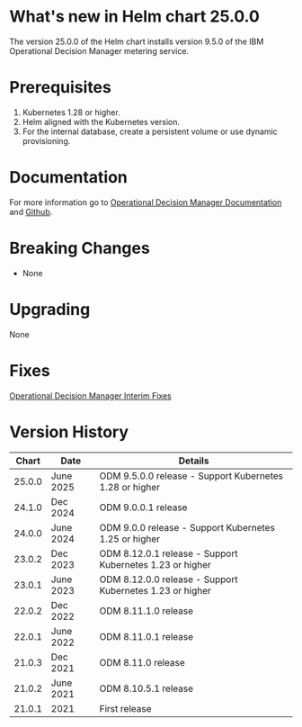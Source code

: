 # What's new in Helm chart 25.0.0
The version 25.0.0 of the Helm chart installs version 9.5.0 of the IBM Operational Decision Manager metering service.

# Prerequisites
1. Kubernetes 1.28 or higher.
2. Helm aligned with the Kubernetes version.
3. For the internal database, create a persistent volume or use dynamic provisioning.

# Documentation
For more information go to [Operational Decision Manager Documentation](https://www.ibm.com/docs/en/odm/9.5.0?topic=kubernetes-licensing-metering) and [Github](https://github.com/ODMDev/decisions-metering).

# Breaking Changes
* None

# Upgrading
None

# Fixes
[Operational Decision Manager Interim Fixes](http://www.ibm.com/support/docview.wss?uid=swg21640630)

# Version History
| Chart  | Date      | Details                                                  |
|--------|-----------|----------------------------------------------------------|
| 25.0.0 | June 2025 | ODM 9.5.0.0 release - Support Kubernetes 1.28 or higher  |
| 24.1.0 | Dec 2024  | ODM 9.0.0.1 release                                      |
| 24.0.0 | June 2024 | ODM 9.0.0 release - Support Kubernetes 1.25 or higher    |
| 23.0.2 | Dec 2023  | ODM 8.12.0.1 release - Support Kubernetes 1.23 or higher |
| 23.0.1 | June 2023 | ODM 8.12.0.0 release - Support Kubernetes 1.23 or higher |
| 22.0.2 | Dec 2022  | ODM 8.11.1.0 release                                     |
| 22.0.1 | June 2022 | ODM 8.11.0.1 release                                     |
| 21.0.3 | Dec 2021  | ODM 8.11.0 release                                       |
| 21.0.2 | June 2021 | ODM 8.10.5.1 release                                     |
| 21.0.1 | 2021      | First release                                            |
